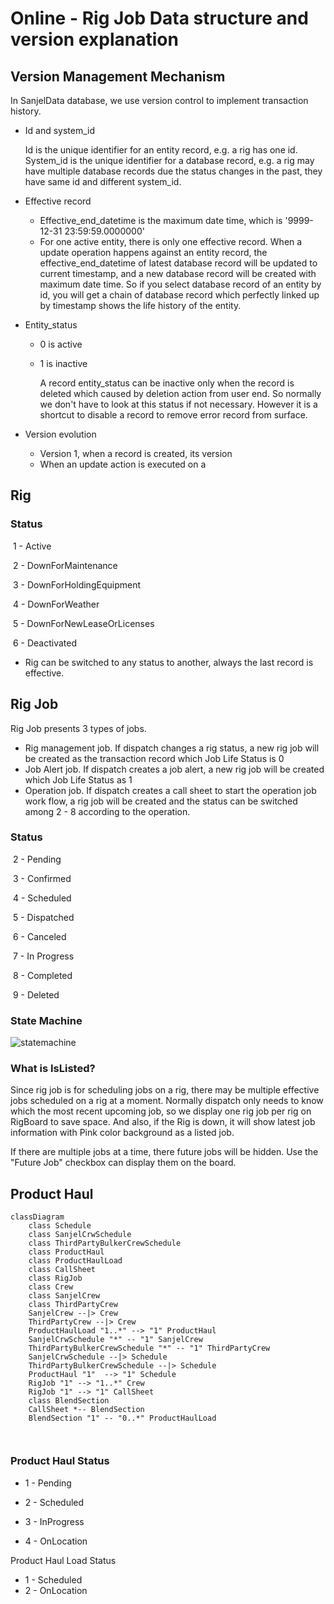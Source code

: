 # Online - Rig Job Data structure and version explanation 



## Version Management Mechanism

In SanjelData database, we use version control to implement transaction history.

- Id and system_id

  Id is the unique identifier for an entity record,  e.g. a rig has one id. System_id is the unique identifier for a database record, e.g. a rig may have multiple database records due the status changes in the past, they have same id and different system_id.

- Effective record 

  - Effective_end_datetime is the maximum date time, which is '9999-12-31 23:59:59.0000000'
  - For one active entity, there is only one effective record. When a update operation happens against an entity record, the effective_end_datetime of latest database record will be updated to current timestamp, and a new database record will be created with maximum date time. So if you select database record of an entity by id, you will get a chain of database record which perfectly linked up by timestamp shows the life history of the entity.

- Entity_status

  -  0 is active

  - 1 is inactive

     A record entity_status can be inactive only when the record is deleted which caused by deletion action from user end. So normally we don't have to look at this status if not necessary. However it is a shortcut to disable a record to remove error record from surface.

- Version evolution

  - Version 1, when a record is created, its version
  - When an update action is executed on a 

  



## Rig

### Status

​	1 - Active

​	2 - DownForMaintenance

​	3 - DownForHoldingEquipment

​	4 - DownForWeather

​	5 - DownForNewLeaseOrLicenses

​	6 - Deactivated



- Rig can be switched to any status to another, always the last record is effective.



## Rig Job

Rig Job presents 3 types of jobs.

- Rig management job. If dispatch changes a rig status, a new rig job will be created as the transaction record  which Job Life Status is 0
- Job Alert job. If dispatch creates a job alert, a new rig job will be created which Job Life Status as 1
- Operation job. If dispatch creates a call sheet to start the operation job work flow, a rig job will be created and the status can be switched among 2 - 8 according to the operation.



### Status

​	2 - Pending

​	3 - Confirmed

​	4 - Scheduled

​	5 - Dispatched

​	6 - Canceled

​	7 - In Progress

​	8 - Completed

​	9 - Deleted



### State Machine 

![statemachine](https://user-images.githubusercontent.com/55812393/83446322-b36bbf80-a40b-11ea-9f67-92a8de631acf.png)

### What is IsListed?

Since rig job is for scheduling jobs on a rig, there may be multiple effective jobs scheduled on a rig at a moment. Normally dispatch only needs to know which the most recent upcoming job, so we display one rig job per rig on RigBoard to save space. And also, if the Rig is down, it will show latest job information with  Pink color background as a listed job.

If there are multiple jobs at a time, there future jobs will be hidden. Use the "Future Job" checkbox can display them on the board. 



## Product Haul



```mermaid
classDiagram
	class Schedule
	class SanjelCrwSchedule
	class ThirdPartyBulkerCrewSchedule
	class ProductHaul
	class ProductHaulLoad
	class CallSheet
	class RigJob
	class Crew
	class SanjelCrew
	class ThirdPartyCrew
	SanjelCrew --|> Crew
	ThirdPartyCrew --|> Crew
	ProductHaulLoad "1..*" --> "1" ProductHaul
	SanjelCrwSchedule "*" -- "1" SanjelCrew
	ThirdPartyBulkerCrewSchedule "*" -- "1" ThirdPartyCrew
	SanjelCrwSchedule --|> Schedule
	ThirdPartyBulkerCrewSchedule --|> Schedule
	ProductHaul "1"  --> "1" Schedule
	RigJob "1" --> "1..*" Crew
	RigJob "1" --> "1" CallSheet
	class BlendSection
	CallSheet *-- BlendSection
	BlendSection "1" -- "0..*" ProductHaulLoad
	
	

```



### Product Haul Status



- 1 - Pending

- 2 - Scheduled
- 3 - InProgress
- 4 - OnLocation 



Product Haul Load Status

- 1 - Scheduled
- 2 - OnLocation